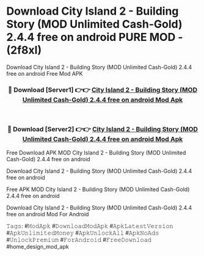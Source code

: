 # Download City Island 2 - Building Story (MOD Unlimited Cash-Gold) 2.4.4 free on android PURE MOD - (2f8xl)
Download City Island 2 - Building Story (MOD Unlimited Cash-Gold) 2.4.4 free on android Free Mod APK

<div align="center">
<h3>🔴 Download [Server1] 👉👉 <a href="https://apk-comot.site?title=City_Island_2_-_Building_Story_(MOD_Unlimited_Cash-Gold)_2.4.4_free_on_android">City Island 2 - Building Story (MOD Unlimited Cash-Gold) 2.4.4 free on android Mod Apk</a></h3><br>

<h3>🔴 Download [Server2] 👉👉 <a href="https://apk-comot.site?title=City_Island_2_-_Building_Story_(MOD_Unlimited_Cash-Gold)_2.4.4_free_on_android">City Island 2 - Building Story (MOD Unlimited Cash-Gold) 2.4.4 free on android Mod Apk</a></h3>
</div>


Free Download APK MOD City Island 2 - Building Story (MOD Unlimited Cash-Gold) 2.4.4 free on android

Download City Island 2 - Building Story (MOD Unlimited Cash-Gold) 2.4.4 free on android 

Free APK MOD City Island 2 - Building Story (MOD Unlimited Cash-Gold) 2.4.4 free on android 

Download City Island 2 - Building Story (MOD Unlimited Cash-Gold) 2.4.4 free on android Mod For Android

𝚃𝚊𝚐𝚜: #𝙼𝚘𝚍𝙰𝚙𝚔 #𝙳𝚘𝚠𝚗𝚕𝚘𝚊𝚍𝙼𝚘𝚍𝙰𝚙𝚔 #𝙰𝚙𝚔𝙻𝚊𝚝𝚎𝚜𝚝𝚅𝚎𝚛𝚜𝚒𝚘𝚗 #𝙰𝚙𝚔𝚄𝚗𝚕𝚒𝚖𝚒𝚝𝚎𝚍𝙼𝚘𝚗𝚎𝚢 #𝙰𝚙𝚔𝚄𝚗𝚕𝚘𝚌𝚔𝙰𝚕𝚕 #𝙰𝚙𝚔𝙽𝚘𝙰𝚍𝚜 #𝚄𝚗𝚕𝚘𝚌𝚔𝙿𝚛𝚎𝚖𝚒𝚞𝚖 #𝙵𝚘𝚛𝙰𝚗𝚍𝚛𝚘𝚒𝚍 #𝙵𝚛𝚎𝚎𝙳𝚘𝚠𝚗𝚕𝚘𝚊𝚍 #home_design_mod_apk